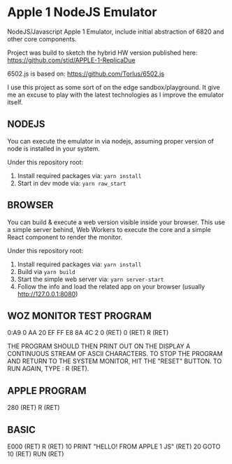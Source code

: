 # Apple 1 NodeJS Emulator

NodeJS/Javascript Apple 1 Emulator, include initial abstraction of 6820 and other core components.

Project was build to sketch the hybrid HW version published here: https://github.com/stid/APPLE-1-ReplicaDue

6502.js is based on:
https://github.com/Torlus/6502.js

I use this project as some sort of on the edge sandbox/playground. It give me an excuse to play with the latest technologies as I improve the emulator itself.

## NODEJS

You can execute the emulator in via nodejs, assuming proper version of node is installed in your system.

Under this repository root:

1. Install required packages via: `yarn install`
2. Start in dev mode via: `yarn raw_start`

## BROWSER

You can build & execute a web version visible inside your browser. This use a simple server behind, Web Workers to execute the core and a simple React component to render the monitor.

Under this repository root:

1. Install required packages via: `yarn install`
2. Build via `yarn build`
3. Start the simple web server via: `yarn server-start`
4. Follow the info and load the related app on your browser (usually http://127.0.0.1:8080)


## WOZ MONITOR TEST PROGRAM

0:A9 0 AA 20 EF FF E8 8A 4C 2 0 (RET)
0 (RET)
R (RET)

THE PROGRAM SHOULD THEN PRINT
OUT ON THE DISPLAY A CONTINUOUS STREAM
OF ASCII CHARACTERS. TO STOP THE PROGRAM
AND RETURN TO THE SYSTEM MONITOR,
HIT THE "RESET" BUTTON. TO RUN AGAIN,
TYPE : R (RET).

## APPLE  PROGRAM

280 (RET)
R (RET)

## BASIC

E000 (RET)
R (RET)
10 PRINT "HELLO! FROM APPLE 1 JS" (RET)
20 GOTO 10 (RET)
RUN (RET)